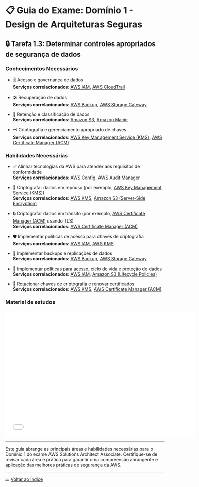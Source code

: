 # 📋 Guia do Exame: Domínio 1 - Design de Arquiteturas Seguras

## 🔒 Tarefa 1.3: Determinar controles apropriados de segurança de dados

### Conhecimentos Necessários

- 🗄️ Acesso e governança de dados  
  **Serviços correlacionados**: [AWS IAM](https://aws.amazon.com/iam/), [AWS CloudTrail](https://aws.amazon.com/cloudtrail/)

- 🛠️ Recuperação de dados  
  **Serviços correlacionados**: [AWS Backup](https://aws.amazon.com/backup/), [AWS Storage Gateway](https://aws.amazon.com/storagegateway/)

- 📂 Retenção e classificação de dados  
  **Serviços correlacionados**: [Amazon S3](https://aws.amazon.com/s3/), [Amazon Macie](https://aws.amazon.com/macie/)

- 🗝️ Criptografia e gerenciamento apropriado de chaves  
  **Serviços correlacionados**: [AWS Key Management Service (KMS)](https://aws.amazon.com/kms/), [AWS Certificate Manager (ACM)](https://aws.amazon.com/certificate-manager/)

### Habilidades Necessárias

- ✅ Alinhar tecnologias da AWS para atender aos requisitos de conformidade  
  **Serviços correlacionados**: [AWS Config](https://aws.amazon.com/config/), [AWS Audit Manager](https://aws.amazon.com/audit-manager/)

- 🔐 Criptografar dados em repouso (por exemplo, [AWS Key Management Service (KMS)](https://aws.amazon.com/kms/))  
  **Serviços correlacionados**: [AWS KMS](https://aws.amazon.com/kms/), [Amazon S3 (Server-Side Encryption)](https://aws.amazon.com/s3/)

- 🔒 Criptografar dados em trânsito (por exemplo, [AWS Certificate Manager (ACM)](https://aws.amazon.com/certificate-manager/) usando TLS)  
  **Serviços correlacionados**: [AWS Certificate Manager (ACM)](https://aws.amazon.com/certificate-manager/)

- 🛡️ Implementar políticas de acesso para chaves de criptografia  
  **Serviços correlacionados**: [AWS IAM](https://aws.amazon.com/iam/), [AWS KMS](https://aws.amazon.com/kms/)

- 💾 Implementar backups e replicações de dados  
  **Serviços correlacionados**: [AWS Backup](https://aws.amazon.com/backup/), [AWS Storage Gateway](https://aws.amazon.com/storagegateway/)

- 📝 Implementar políticas para acesso, ciclo de vida e proteção de dados  
  **Serviços correlacionados**: [AWS IAM](https://aws.amazon.com/iam/), [Amazon S3 (Lifecycle Policies)](https://aws.amazon.com/s3/)

- 🔄 Rotacionar chaves de criptografia e renovar certificados  
  **Serviços correlacionados**: [AWS KMS](https://aws.amazon.com/kms/), [AWS Certificate Manager (ACM)](https://aws.amazon.com/certificate-manager/)

### Material de estudos

<iframe src="./pdfs/Semana4.pdf" frameborder="0" width="600" height="400"></iframe>

---

Este guia abrange as principais áreas e habilidades necessárias para o Domínio 1 do exame AWS Solutions Architect Associate. Certifique-se de revisar cada área e prática para garantir uma compreensão abrangente e aplicação das melhores práticas de segurança da AWS.

---

🔙 [Voltar ao Índice](../../../index.md)
